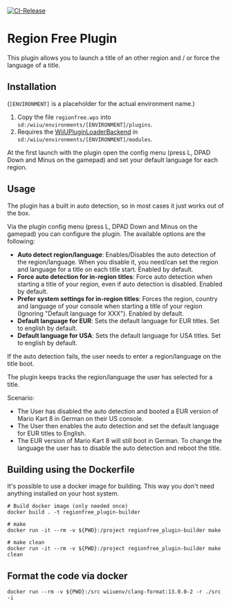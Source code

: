 [![CI-Release](https://github.com/wiiu-env/region_free_plugin/actions/workflows/ci.yml/badge.svg)](https://github.com/wiiu-env/region_free_plugin/actions/workflows/ci.yml)

# Region Free Plugin

This plugin allows you to launch a title of an other region and / or force the language of a title.

## Installation
(`[ENVIRONMENT]` is a placeholder for the actual environment name.)

1. Copy the file `regionfree.wps` into `sd:/wiiu/environments/[ENVIRONMENT]/plugins`.  
2. Requires the [WiiUPluginLoaderBackend](https://github.com/wiiu-env/WiiUPluginLoaderBackend) in `sd:/wiiu/environments/[ENVIRONMENT]/modules`.

At the first launch with the plugin open the config menu (press L, DPAD Down and Minus on the gamepad) and set your default language for each region.

## Usage

The plugin has a built in auto detection, so in most cases it just works out of the box.

Via the plugin config menu (press L, DPAD Down and Minus on the gamepad) you can configure the plugin. The available options are the following:

- **Auto detect region/language**: Enables/Disables the auto detection of the region/language. When you disable it, you need/can set the region and language for a title on each title start. Enabled by default.
- **Force auto detection for in-region titles**: Force auto detection when starting a title of your region, even if auto detection is disabled. Enabled by default.
- **Prefer system settings for in-region titles**: Forces the region, country and language of your console when starting a title of your region (Ignoring "Default language for XXX"). Enabled by default.
- **Default language for EUR**: Sets the default language for EUR titles. Set to english by default.
- **Default language for USA**: Sets the default language for USA titles. Set to english by default.

If the auto detection fails, the user needs to enter a region/language on the title boot.

The plugin keeps tracks the region/language the user has selected for a title.

Scenario:  
 - The User has disabled the auto detection and booted a EUR version of Mario Kart 8 in German on their US console.
 - The User then enables the auto detection and set the default language for EUR titles to English.
 - The EUR version of Mario Kart 8 will still boot in German. To change the language the user has to disable the auto detection and reboot the title.

## Building using the Dockerfile

It's possible to use a docker image for building. This way you don't need anything installed on your host system.

```
# Build docker image (only needed once)
docker build . -t regionfree_plugin-builder

# make 
docker run -it --rm -v ${PWD}:/project regionfree_plugin-builder make

# make clean
docker run -it --rm -v ${PWD}:/project regionfree_plugin-builder make clean
```

## Format the code via docker

`docker run --rm -v ${PWD}:/src wiiuenv/clang-format:13.0.0-2 -r ./src -i`
